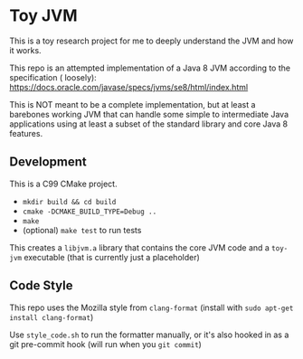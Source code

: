 # Toy JVM

This is a toy research project for me to deeply understand the JVM and how it works.

This repo is an attempted implementation of a Java 8 JVM according to the specification (
loosely): https://docs.oracle.com/javase/specs/jvms/se8/html/index.html

This is NOT meant to be a complete implementation, but at least a barebones working JVM that can handle some simple to
intermediate Java applications using at least a subset of the standard library and core Java 8 features.

## Development
This is a C99 CMake project. 

* `mkdir build && cd build`
* `cmake -DCMAKE_BUILD_TYPE=Debug ..`
* `make`
* (optional) `make test` to run tests

This creates a `libjvm.a` library that contains the core JVM code and a `toy-jvm` executable (that is currently just a placeholder)

## Code Style
This repo uses the Mozilla style from `clang-format` (install with `sudo apt-get install clang-format`)

Use `style_code.sh` to run the formatter manually, or it's also hooked in as a git pre-commit hook (will run when you `git commit`)

